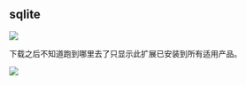 ## sqlite

![](C:\Users\ThinkPad\研究生上课材料\研一下\数据库原理\作业\作业week1\pictures\10.png)

下载之后不知道跑到哪里去了只显示此扩展已安装到所有适用产品。

![](C:\Users\ThinkPad\研究生上课材料\研一下\数据库原理\作业\作业week1\pictures\11.png)